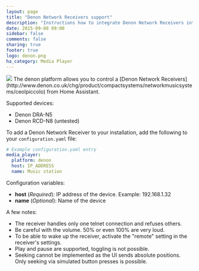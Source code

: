 ```yaml
---
layout: page
title: "Denon Network Receivers support"
description: "Instructions how to integrate Denon Network Receivers into Home Assistant."
date: 2015-09-08 09:00
sidebar: false
comments: false
sharing: true
footer: true
logo: denon.png
ha_category: Media Player
---
```


<img src='/images/supported_brands/denon.png' class='brand pull-right' />
The denon platform allows you to control a [Denon Network Receivers](http://www.denon.co.uk/chg/product/compactsystems/networkmusicsystems/ceolpiccolo) from Home Assistant.

Supported devices:

- Denon DRA-N5
- Denon RCD-N8 (untested)

To add a Denon Network Receiver to your installation, add the following to your `configuration.yaml` file:

```yaml
# Example configuration.yaml entry
media_player:
  platform: denon
  host: IP_ADDRESS
  name: Music station
```
Configuration variables:

- **host** (*Required*): IP address of the device. Example: 192.168.1.32
- **name** (*Optional*): Name of the device

A few notes:

- The receiver handles only one telnet connection and refuses others.
- Be careful with the volume. 50% or even 100% are very loud.
- To be able to wake up the receiver, activate the "remote" setting in the receiver's settings.
- Play and pause are supported, toggling is not possible.
- Seeking cannot be implemented as the UI sends absolute positions. Only seeking via simulated button presses is possible.
